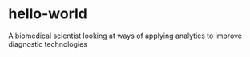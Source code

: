 # hello-world
A biomedical scientist looking at ways of applying analytics to improve diagnostic technologies
